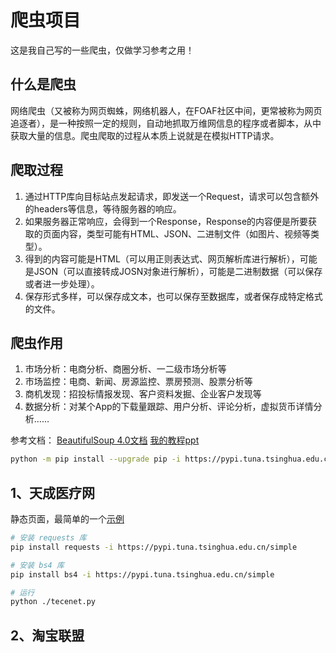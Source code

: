 # 爬虫项目

这是我自己写的一些爬虫，仅做学习参考之用！

## 什么是爬虫

网络爬虫（又被称为网页蜘蛛，网络机器人，在FOAF社区中间，更常被称为网页追逐者），是一种按照一定的规则，自动地抓取万维网信息的程序或者脚本，从中获取大量的信息。爬虫爬取的过程从本质上说就是在模拟HTTP请求。

## 爬取过程

1. 通过HTTP库向目标站点发起请求，即发送一个Request，请求可以包含额外的headers等信息，等待服务器的响应。
2. 如果服务器正常响应，会得到一个Response，Response的内容便是所要获取的页面内容，类型可能有HTML、JSON、二进制文件（如图片、视频等类型）。
3. 得到的内容可能是HTML（可以用正则表达式、网页解析库进行解析），可能是JSON（可以直接转成JOSN对象进行解析），可能是二进制数据（可以保存或者进一步处理）。
4. 保存形式多样，可以保存成文本，也可以保存至数据库，或者保存成特定格式的文件。

## 爬虫作用

1. 市场分析：电商分析、商圈分析、一二级市场分析等
2. 市场监控：电商、新闻、房源监控、票房预测、股票分析等
3. 商机发现：招投标情报发现、客户资料发掘、企业客户发现等
4. 数据分析：对某个App的下载量跟踪、用户分析、评论分析，虚拟货币详情分析……

参考文档：
[BeautifulSoup 4.0文档](https://www.crummy.com/software/BeautifulSoup/bs4/doc/index.zh.html)
[我的教程ppt](爬虫.pptx)

```sh
python -m pip install --upgrade pip -i https://pypi.tuna.tsinghua.edu.cn/simple
```

## 1、天成医疗网

静态页面，最简单的一个[示例](tecenet.py)

```sh
# 安装 requests 库
pip install requests -i https://pypi.tuna.tsinghua.edu.cn/simple

# 安装 bs4 库
pip install bs4 -i https://pypi.tuna.tsinghua.edu.cn/simple

# 运行
python ./tecenet.py
```

## 2、淘宝联盟
